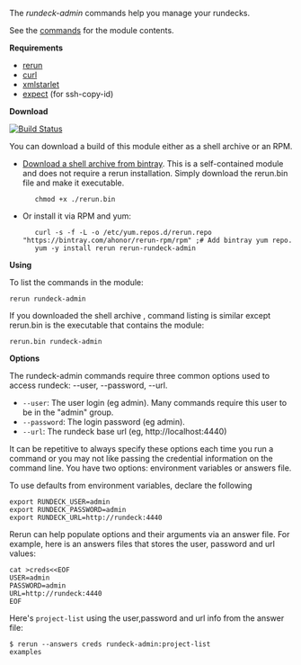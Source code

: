 The *rundeck-admin* commands help you manage your rundecks.

See the [commands](https://github.com/ahonor/rundeck-admin/tree/master/commands) for
the module contents.

**Requirements**

* [rerun](http://github.com/rerun/rerun)
* [curl](http://curl.haxx.se/docs/manpage.html)
* [xmlstarlet](http://xmlstar.sourceforge.net/)
* [expect](http://en.wikipedia.org/wiki/Expect) (for ssh-copy-id)

**Download**

[![Build Status](https://travis-ci.org/rerun-modules/rundeck-admin.png?branch=master)](https://travis-ci.org/rerun-modules/rundeck-admin)

You can download a build of this module either as a shell archive or an RPM.

* [Download a shell archive from bintray](http://dl.bintray.com/ahonor/rerun-modules/rundeck-admin). This is a self-contained module and does not require a rerun installation. Simply download the rerun.bin file and make it executable.
       
         chmod +x ./rerun.bin

* Or install it via RPM and yum:

         curl -s -f -L -o /etc/yum.repos.d/rerun.repo "https://bintray.com/ahonor/rerun-rpm/rpm" ;# Add bintray yum repo.
         yum -y install rerun rerun-rundeck-admin

**Using**

To list the commands in the module:

    rerun rundeck-admin

If you downloaded the shell archive , command listing is similar except rerun.bin is the
executable that contains the module:

    rerun.bin rundeck-admin

**Options**

The rundeck-admin commands require three common options used to access rundeck:
--user, --password, --url. 

* `--user`: The user login (eg admin). Many commands require this user to be in the "admin" group.
* `--password`: The login password (eg admin).
* `--url`: The rundeck base url (eg, http://localhost:4440)

It can be repetitive to always specify these options each time you run a command
or you may not like passing the credential information on the command line.
You have two options: environment variables or answers file.

To use defaults from environment variables, declare the following

    export RUNDECK_USER=admin
    export RUNDECK_PASSWORD=admin
    export RUNDECK_URL=http://rundeck:4440

Rerun can help populate options and their arguments via an answer file. For example,
here is an answers files that stores the user, password and url values:

    cat >creds<<EOF
    USER=admin
    PASSWORD=admin
    URL=http://rundeck:4440
    EOF

Here's `project-list` using the user,password and url info from the answer file:

    $ rerun --answers creds rundeck-admin:project-list
    examples

